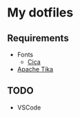 # My dotfiles

## Requirements

* Fonts
    * [Cica](https://github.com/miiton/Cica)
* [Apache Tika](http://tika.apache.org)

## TODO

* VSCode
